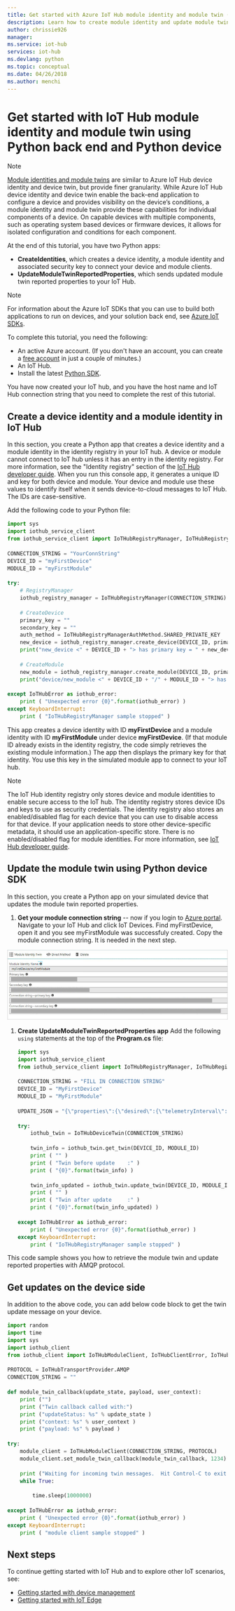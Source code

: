 ```yaml
---
title: Get started with Azure IoT Hub module identity and module twin (Python) | Microsoft Docs
description: Learn how to create module identity and update module twin using IoT SDKs for Python.
author: chrissie926
manager: 
ms.service: iot-hub
services: iot-hub
ms.devlang: python
ms.topic: conceptual
ms.date: 04/26/2018
ms.author: menchi
---
```


# Get started with IoT Hub module identity and module twin using Python back end and Python device

> [!NOTE]
> [Module identities and module twins](iot-hub-devguide-module-twins.md) are similar to Azure IoT Hub device identity and device twin, but provide finer granularity. While Azure IoT Hub device identity and device twin enable the back-end application to configure a device and provides visibility on the device’s conditions, a module identity and module twin provide these capabilities for individual components of a device. On capable devices with multiple components, such as operating system based devices or firmware devices, it allows for isolated configuration and conditions for each component.
>

At the end of this tutorial, you have two Python apps:

* **CreateIdentities**, which creates a device identity, a module identity and associated security key to connect your device and module clients.
* **UpdateModuleTwinReportedProperties**, which sends updated module twin reported properties to your IoT Hub.

> [!NOTE]
> For information about the Azure IoT SDKs that you can use to build both applications to run on devices, and your solution back end, see [Azure IoT SDKs][lnk-hub-sdks].
>

To complete this tutorial, you need the following:

* An active Azure account. (If you don't have an account, you can create a [free account][lnk-free-trial] in just a couple of minutes.)
* An IoT Hub.
* Install the latest [Python SDK](https://github.com/Azure/azure-iot-sdk-python).

You have now created your IoT hub, and you have the host name and IoT Hub connection string that you need to complete the rest of this tutorial.

## Create a device identity and a module identity in IoT Hub

In this section, you create a Python app that creates a device identity and a module identity in the identity registry in your IoT hub. A device or module cannot connect to IoT hub unless it has an entry in the identity registry. For more information, see the "Identity registry" section of the [IoT Hub developer guide][lnk-devguide-identity]. When you run this console app, it generates a unique ID and key for both device and module. Your device and module use these values to identify itself when it sends device-to-cloud messages to IoT Hub. The IDs are case-sensitive.

Add the following code to your Python file:

```python
import sys
import iothub_service_client
from iothub_service_client import IoTHubRegistryManager, IoTHubRegistryManagerAuthMethod, IoTHubError

CONNECTION_STRING = "YourConnString"
DEVICE_ID = "myFirstDevice"
MODULE_ID = "myFirstModule"

try:
    # RegistryManager
    iothub_registry_manager = IoTHubRegistryManager(CONNECTION_STRING)

    # CreateDevice
    primary_key = ""
    secondary_key = ""
    auth_method = IoTHubRegistryManagerAuthMethod.SHARED_PRIVATE_KEY
    new_device = iothub_registry_manager.create_device(DEVICE_ID, primary_key, secondary_key, auth_method)
    print("new_device <" + DEVICE_ID + "> has primary key = " + new_device.primaryKey)

    # CreateModule
    new_module = iothub_registry_manager.create_module(DEVICE_ID, primary_key, secondary_key, MODULE_ID, auth_method)
    print("device/new_module <" + DEVICE_ID + "/" + MODULE_ID + "> has primary key = " + new_module.primaryKey)

except IoTHubError as iothub_error:
    print ( "Unexpected error {0}".format(iothub_error) )
except KeyboardInterrupt:
    print ( "IoTHubRegistryManager sample stopped" )
```

This app creates a device identity with ID **myFirstDevice** and a module identity with ID **myFirstModule** under device **myFirstDevice**. (If that module ID already exists in the identity registry, the code simply retrieves the existing module information.) The app then displays the primary key for that identity. You use this key in the simulated module app to connect to your IoT hub.

> [!NOTE]
> The IoT Hub identity registry only stores device and module identities to enable secure access to the IoT hub. The identity registry stores device IDs and keys to use as security credentials. The identity registry also stores an enabled/disabled flag for each device that you can use to disable access for that device. If your application needs to store other device-specific metadata, it should use an application-specific store. There is no enabled/disabled flag for module identities. For more information, see [IoT Hub developer guide][lnk-devguide-identity].
>

## Update the module twin using Python device SDK

In this section, you create a Python app on your simulated device that updates the module twin reported properties.

1. **Get your module connection string** -- now if you login to [Azure portal][lnk-portal]. Navigate to your IoT Hub and click IoT Devices. Find myFirstDevice, open it and you see myFirstModule was successfuly created. Copy the module connection string. It is needed in the next step.

  ![Azure portal module detail][15]

1. **Create UpdateModuleTwinReportedProperties app**
Add the following `using` statements at the top of the **Program.cs** file:

    ```python
    import sys
    import iothub_service_client
    from iothub_service_client import IoTHubRegistryManager, IoTHubRegistryManagerAuthMethod, IoTHubDeviceTwin, IoTHubError

    CONNECTION_STRING = "FILL IN CONNECTION STRING"
    DEVICE_ID = "MyFirstDevice"
    MODULE_ID = "MyFirstModule"

    UPDATE_JSON = "{\"properties\":{\"desired\":{\"telemetryInterval\":122}}}"

    try:
        iothub_twin = IoTHubDeviceTwin(CONNECTION_STRING)

        twin_info = iothub_twin.get_twin(DEVICE_ID, MODULE_ID)
        print ( "" )
        print ( "Twin before update    :" )
        print ( "{0}".format(twin_info) )

        twin_info_updated = iothub_twin.update_twin(DEVICE_ID, MODULE_ID, UPDATE_JSON)
        print ( "" )
        print ( "Twin after update     :" )
        print ( "{0}".format(twin_info_updated) )

    except IoTHubError as iothub_error:
        print ( "Unexpected error {0}".format(iothub_error) )
    except KeyboardInterrupt:
        print ( "IoTHubRegistryManager sample stopped" )
    ```

This code sample shows you how to retrieve the module twin and update reported properties with AMQP protocol. 

## Get updates on the device side

In addition to the above code, you can add below code block to get the twin update message on your device.

```python
import random
import time
import sys
import iothub_client
from iothub_client import IoTHubModuleClient, IoTHubClientError, IoTHubTransportProvider, IoTHubClientResult

PROTOCOL = IoTHubTransportProvider.AMQP
CONNECTION_STRING = ""

def module_twin_callback(update_state, payload, user_context):
    print ("")
    print ("Twin callback called with:")
    print ("updateStatus: %s" % update_state )
    print ("context: %s" % user_context )
    print ("payload: %s" % payload )

try:
    module_client = IoTHubModuleClient(CONNECTION_STRING, PROTOCOL)
    module_client.set_module_twin_callback(module_twin_callback, 1234)

    print ("Waiting for incoming twin messages.  Hit Control-C to exit.")
    while True:

        time.sleep(1000000)

except IoTHubError as iothub_error:
    print ( "Unexpected error {0}".format(iothub_error) )
except KeyboardInterrupt:
    print ( "module client sample stopped" )
```


## Next steps

To continue getting started with IoT Hub and to explore other IoT scenarios, see:

* [Getting started with device management][lnk-device-management]
* [Getting started with IoT Edge][lnk-iot-edge]


<!-- Images. -->
[15]:./media/iot-hub-csharp-csharp-module-twin-getstarted/module-detail.JPG
<!-- Links -->
[lnk-hub-sdks]: iot-hub-devguide-sdks.md
[lnk-free-trial]: http://azure.microsoft.com/pricing/free-trial/
[lnk-portal]: https://portal.azure.com/

[lnk-device-management]: iot-hub-node-node-device-management-get-started.md
[lnk-iot-edge]: ../iot-edge/tutorial-simulate-device-linux.md
[lnk-devguide-identity]: iot-hub-devguide-identity-registry.md
[lnk-nuget-service-sdk]: https://www.nuget.org/packages/Microsoft.Azure.Devices/

